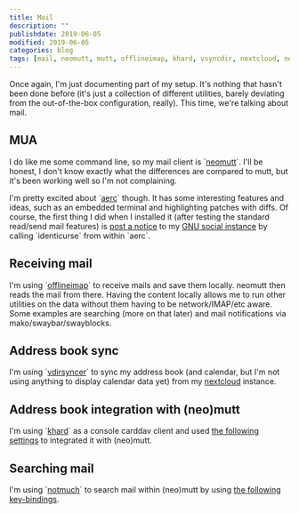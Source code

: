 ```yaml
---
title: Mail
description: ""
publishdate: 2019-06-05
modified: 2019-06-05
categories: blog
tags: [mail, neomutt, mutt, offlineimap, khard, vsyncdir, nextcloud, notmuch]
---
```


<p>
  Once again, I'm just documenting part of my setup. It's nothing that hasn't
  been done before (it's just a collection of different utilities, barely
  deviating from the out-of-the-box configuration, really). This time, we're
  talking about mail.
</p>

<!--more-->

<h2>MUA</h2>

<p>
  I do like me some command line, so my mail client is `<a
  href="https://neomutt.org/">neomutt</a>`. I'll be honest, I don't know
  exactly what the differences are compared to mutt, but it's been working well
  so I'm not complaining.
</p>

<p>
  I'm pretty excited about `<a href="https://aerc-mail.org/">aerc</a>` though.
  It has some interesting features and ideas, such as an embedded terminal and
  highlighting patches with diffs. Of course, the first thing I did when I
  installed it (after testing the standard read/send mail features) is <a
  href="http://sn.chromic.org/notice/1701150">post a notice</a> to my <a
  href="http://sn.chromic.org/chimo">GNU social instance</a> by calling
  `identicurse` from within `aerc`.
</p>

<h2>Receiving mail</h2>

<p>
  I'm using `<a href="http://offlineimap.org/">offlineimap</a>` to receive
  mails and save them locally. neomutt then reads the mail from there. Having
  the content locally allows me to run other utilities on the data without them
  having to be network/IMAP/etc aware. Some examples are searching (more on
  that later) and mail notifications via mako/swaybar/swayblocks.
</p>

<h2>Address book sync</h2>

<p>
  I'm using `<a href="https://vdirsyncer.pimutils.org">vdirsyncer</a>` to sync
  my address book (and calendar, but I'm not using anything to display calendar
  data yet) from my <a href="https://nextcloud.org/">nextcloud</a> instance.
</p>

<h2>Address book integration with (neo)mutt</h2>

<p>
  I'm using `<a href="https://github.com/scheibler/khard">khard</a>` as a
  console carddav client and used <a
  href="https://github.com/scheibler/khard/blob/57a54ace50d8f393e1a7a100d2b6224515399223/README.md#mutt">the following settings</a> to
  integrated it with (neo)mutt.
</p>

<h2>Searching mail</h2>

<p>
  I'm using `<a href="https://notmuchmail.org/">notmuch</a>` to search mail
  within (neo)mutt by using <a
  href="https://wiki.archlinux.org/index.php/Notmuch#Integrating_with_mutt">the
  following key-bindings</a>.
</p>

